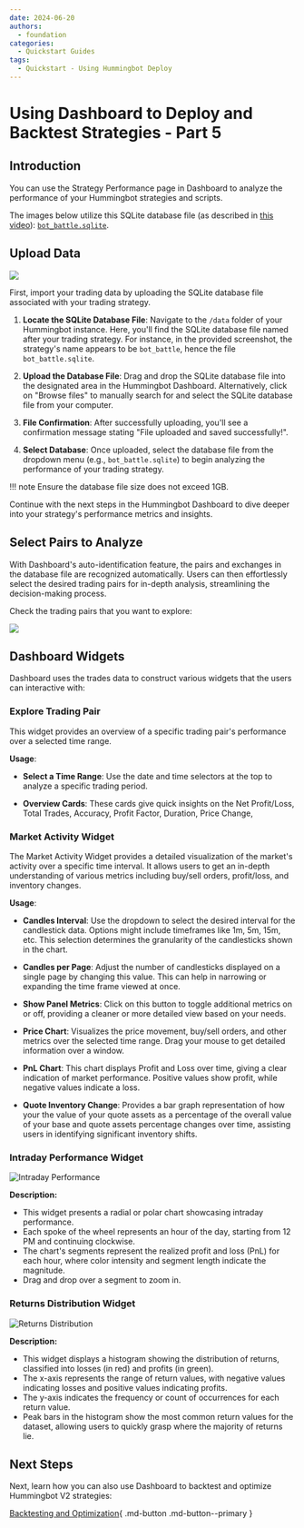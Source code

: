 ```yaml
---
date: 2024-06-20
authors:
  - foundation
categories:
  - Quickstart Guides
tags:
  - Quickstart - Using Hummingbot Deploy
---
```


# Using Dashboard to Deploy and Backtest Strategies - Part 5

## Introduction

You can use the Strategy Performance page in Dashboard to analyze the performance of your Hummingbot strategies and scripts.

The images below utilize this SQLite database file (as described in [this video](https://www.youtube.com/watch?v=3cWoS3Yk6EE)): [`bot_battle.sqlite`](https://github.com/fengtality/hummingbot/blob/master/scripts/bot_battle/bot_battle.sqlite).

## Upload Data

![](upload-db.png)

First, import your trading data by uploading the SQLite database file associated with your trading strategy.

1. **Locate the SQLite Database File**: Navigate to the `/data` folder of your Hummingbot instance. Here, you'll find the SQLite database file named after your trading strategy. For instance, in the provided screenshot, the strategy's name appears to be `bot_battle`, hence the file `bot_battle.sqlite`.

2. **Upload the Database File**: Drag and drop the SQLite database file into the designated area in the Hummingbot Dashboard. Alternatively, click on "Browse files" to manually search for and select the SQLite database file from your computer.

3. **File Confirmation**: After successfully uploading, you'll see a confirmation message stating "File uploaded and saved successfully!".

4. **Select Database**: Once uploaded, select the database file from the dropdown menu (e.g., `bot_battle.sqlite`) to begin analyzing the performance of your trading strategy.

!!! note
    Ensure the database file size does not exceed 1GB.

Continue with the next steps in the Hummingbot Dashboard to dive deeper into your strategy's performance metrics and insights.

## Select Pairs to Analyze

With Dashboard's auto-identification feature, the pairs and exchanges in the database file are recognized automatically. Users can then effortlessly select the desired trading pairs for in-depth analysis, streamlining the decision-making process.

Check the trading pairs that you want to explore:

![](select-pairs.png)

## Dashboard Widgets

Dashboard uses the trades data to construct various widgets that the users can interactive with:

### Explore Trading Pair

This widget provides an overview of a specific trading pair's performance over a selected time range. 

**Usage**:

- **Select a Time Range**: Use the date and time selectors at the top to analyze a specific trading period.

- **Overview Cards**: These cards give quick insights on the Net Profit/Loss, Total Trades, Accuracy, Profit Factor, Duration, Price Change,

### Market Activity Widget

The Market Activity Widget provides a detailed visualization of the market's activity over a specific time interval. It allows users to get an in-depth understanding of various metrics including buy/sell orders, profit/loss, and inventory changes.

**Usage**:

- **Candles Interval**: Use the dropdown to select the desired interval for the candlestick data. Options might include timeframes like 1m, 5m, 15m, etc. This selection determines the granularity of the candlesticks shown in the chart.

- **Candles per Page**: Adjust the number of candlesticks displayed on a single page by changing this value. This can help in narrowing or expanding the time frame viewed at once.

- **Show Panel Metrics**: Click on this button to toggle additional metrics on or off, providing a cleaner or more detailed view based on your needs.

- **Price Chart**: Visualizes the price movement, buy/sell orders, and other metrics over the selected time range. Drag your mouse to get detailed information over a window.

- **PnL Chart**: This chart displays Profit and Loss over time, giving a clear indication of market performance. Positive values show profit, while negative values indicate a loss.

- **Quote Inventory Change**: Provides a bar graph representation of how your the value of your quote assets as a percentage of the overall value of your base and quote assets percentage changes over time, assisting users in identifying significant inventory shifts.

### Intraday Performance Widget

![Intraday Performance](intraday-performance.png)

**Description:**

- This widget presents a radial or polar chart showcasing intraday performance.
- Each spoke of the wheel represents an hour of the day, starting from 12 PM and continuing clockwise.
- The chart's segments represent the realized profit and loss (PnL) for each hour, where color intensity and segment length indicate the magnitude.
- Drag and drop over a segment to zoom in.

### Returns Distribution Widget

![Returns Distribution](returns-distribution.png)

**Description:**

- This widget displays a histogram showing the distribution of returns, classified into losses (in red) and profits (in green).
- The x-axis represents the range of return values, with negative values indicating losses and positive values indicating profits.
- The y-axis indicates the frequency or count of occurrences for each return value.
- Peak bars in the histogram show the most common return values for the dataset, allowing users to quickly grasp where the majority of returns lie.

## Next Steps

Next, learn how you can also use Dashboard to backtest and optimize Hummingbot V2 strategies:

[Backtesting and Optimization](6-backtesting-and-optimization.md){ .md-button .md-button--primary }
